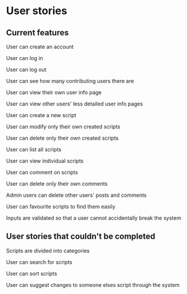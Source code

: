# User stories
## Current features
User can create an account

User can log in

User can log out

User can see how many contributing users there are

User can view their own user info page

User can view other users' less detailed user info pages

User can create a new script

User can modify only their own created scripts

User can delete only their own created scripts

User can list all scripts

User can view individual scripts

User can comment on scripts

User can delete only their own comments

Admin users can delete other users' posts and comments

User can favourite scripts to find them easily

Inputs are validated so that a user cannot accidentally break the system

## User stories that couldn't be completed
Scripts are divided into categories

User can search for scripts

User can sort scripts

User can suggest changes to someone elses script through the system
